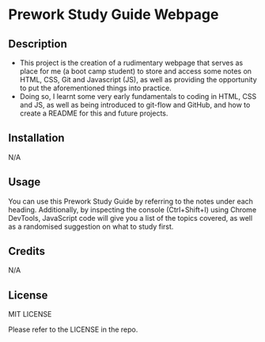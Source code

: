 # Prework Study Guide Webpage

## Description

- This project is the creation of a rudimentary webpage that serves as place for me (a boot camp student) to store and access some notes on HTML, CSS, Git and Javascript (JS), as well as providing the opportunity to put the aforementioned things into practice.
- Doing so, I learnt some very early fundamentals to coding in HTML, CSS and JS, as well as being introduced to git-flow and GitHub, and how to create a README for this and future projects.

## Installation

N/A

## Usage

You can use this Prework Study Guide by referring to the notes under each heading. Additionally, by inspecting the console (Ctrl+Shift+I) using Chrome DevTools, JavaScript code will give you a list of the topics covered, as well as a randomised suggestion on what to study first.

## Credits

N/A

## License

MIT LICENSE

Please refer to the LICENSE in the repo.
